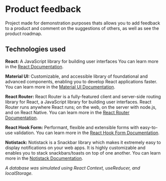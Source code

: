 # Product feedback
Project made for demonstration purposes thats allows you to add feedback to a product and comment on the suggestions of others, as well as see the product roadmap.

## Technologies used
**React:**
A JavaScript library for building user interfaces
You can learn more in the [React Documentation](https://reactjs.org/).

**Material UI:**
Customizable, and accessible library of foundational and advanced components, enabling you to develop React applications faster.
You can learn more in the [Material UI Documentation](https://mui.com/).

**React Router:**
React Router is a fully-featured client and server-side routing library for React, a JavaScript library for building user interfaces. React Router runs anywhere React runs; on the web, on the server with node.js, and on React Native.
You can learn more in the [React Router Documentation](https://reactrouter.com/docs/en/v6).

**React Hook Form:**
Performant, flexible and extensible forms with easy-to-use validation.
You can learn more in the [React Hook Form Documentation](https://react-hook-form.com/).

**Notistack:**
Notistack is a Snackbar library which makes it extremely easy to display notifications on your web apps. It is highly customizable and enables you to stack snackbars/toasts on top of one another.
You can learn more in the [Notistack Documentation](https://iamhosseindhv.com/notistack).

*A database was simulated using React Context, useReducer, and localStorage.*